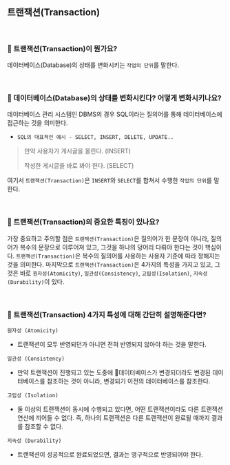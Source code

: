 ## 트랜잭션(Transaction)

<br>

### :book: 트랜잭션(Transaction)이 뭔가요?

데이터베이스(Database)의 상태를 변화시키는 `작업의 단위`를 말한다.

<br>

### :book: 데이터베이스(Database)의 상태를 변화시킨다? 어떻게 변화시키나요?

데이터베이스 관리 시스템인 DBMS의 경우 SQL이라는 질의어를 통해 데이터베이스에 접근하는 것을 의미한다.

* `SQL의 대표적인 예시 - SELECT, INSERT, DELETE, UPDATE..`

> 만약 사용자가 게시글을 올린다. (INSERT)
>
> 작성한 게시글을 바로 봐야 한다. (SELECT)

여기서 `트랜잭션(Transaction)`은 `INSERT`와 `SELECT`를 합쳐서 수행한 `작업의 단위`를 말한다.

<br>

### :book: 트랜잭션(Transaction)의 중요한 특징이 있나요?

가장 중요하고 주의할 점은 `트랜잭션(Transaction)`은 질의어가 한 문장이 아니라, 질의어가 복수의 문장으로 이루어져 있고, 그것을 하나의 덩어리 다뤄야 한다는 것이 핵심이다. `트랜잭션(Transaction)`은 복수의 질의어를 사용하는 사용자 기준에 따라 정해지는 것을 의미한다. 마지막으로 `트랜잭션(Transaction)`은 4가지의 특성을 가지고 있고, 그것은 바로 `원자성(Atomicity)`, `일관성(Consistency)`, `고립성(Isolation)`, `지속성(Durability)`이 있다.

<br>

### :book: 트랜잭션(Transaction) 4가지 특성에 대해 간단히 설명해준다면?

`원자성 (Atomicity)`

* 트랜잭션이 모두 반영되던가 아니면 전혀 반영되지 않아야 하는 것을 말한다.

`일관성 (Consistency)`

* 만약 트랜잭션이 진행되고 있는 도중에 데이터베이스가 변경되더라도 변경된 데이터베이스를 참조하는 것이 아니라, 변경되기 이전의 데이터베이스를 참조한다.

`고립성 (Isolation)`

* 둘 이상의 트랜잭션이 동시에 수행되고 있다면, 어떤 트랜잭션이라도 다른 트랜잭션 연산에 끼어들 수 없다. 즉, 하나의 트랜잭션은 다른 트랜잭션이 완료될 때까지 결과를 참조할 수 없다.

`지속성 (Durability)`

* 트랜잭션이 성공적으로 완료되었으면, 결과는 영구적으로 반영되어야 한다.

